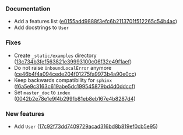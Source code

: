 ### Documentation

   - Add a features list ([e0155add9888f3efc6b2113701f512265c54b4ac](https://github.com/hearot/pyrubrum/commit/e0155add9888f3efc6b2113701f512265c54b4ac))
   - Add docstrings to `User`

### Fixes

   - Create `_static/examples` directory ([13c734b3fef563821e39993100c06f32e49f1aef](https://github.com/hearot/pyrubrum/commit/13c734b3fef563821e39993100c06f32e49f1aef))
   - Do not raise `UnboundLocalError` anymore ([ce46b4f4a094cede204f01275fa9973b4a90e0cc](https://github.com/hearot/pyrubrum/commit/ce46b4f4a094cede204f01275fa9973b4a90e0cc))
   - Keep backwards compatibility for `sphinx` ([f6a5e9c3163c619abe5dc199545879bd4d0ddccf](https://github.com/hearot/pyrubrum/commit/f6a5e9c3163c619abe5dc199545879bd4d0ddccf))
   - Set `master_doc` to `index` ([0042b2e78e1e9f4b299fb81eb8eb167e4b8287d4](https://github.com/hearot/pyrubrum/commit/0042b2e78e1e9f4b299fb81eb8eb167e4b8287d4))

### New features

   - Add `User` ([17c92f73dd7409729acad316bd8b819ef0cb5e95](https://github.com/hearot/pyrubrum/commit/17c92f73dd7409729acad316bd8b819ef0cb5e95))
